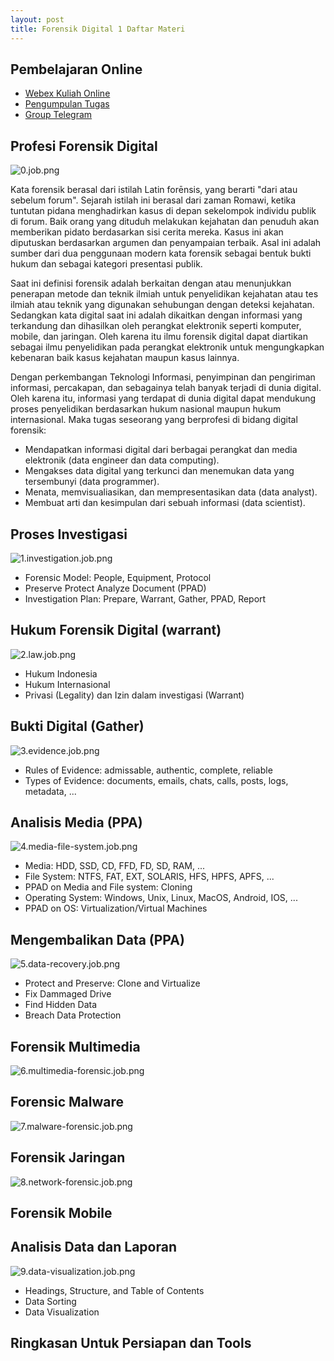 ```yaml
---
layout: post
title: Forensik Digital 1 Daftar Materi
---
```

## Pembelajaran Online

*   [Webex Kuliah Online](https://universitas-udayana.webex.com/meet/fajarpurnama)
*   [Pengumpulan Tugas](https://drive.google.com/drive/folders/1O-0KBZUdoeC_LS0cTjwMmgbvQT9tjLsb?usp=sharing)
*   [Group Telegram](https://t.me/+Fppbr8Xxjc01M2Nl)

## Profesi Forensik Digital

![0.job.png](https://images.hive.blog/DQmQzBwiexZMXxte6wVGsFLjSaoTTrhFUAusBvhjBEKPvwF/0.job.png)

Kata forensik berasal dari istilah Latin forēnsis, yang berarti "dari atau sebelum forum". Sejarah istilah ini berasal dari zaman Romawi, ketika tuntutan pidana menghadirkan kasus di depan sekelompok individu publik di forum. Baik orang yang dituduh melakukan kejahatan dan penuduh akan memberikan pidato berdasarkan sisi cerita mereka. Kasus ini akan diputuskan berdasarkan argumen dan penyampaian terbaik. Asal ini adalah sumber dari dua penggunaan modern kata forensik sebagai bentuk bukti hukum dan sebagai kategori presentasi publik.

Saat ini definisi forensik adalah berkaitan dengan atau menunjukkan penerapan metode dan teknik ilmiah untuk penyelidikan kejahatan atau tes ilmiah atau teknik yang digunakan sehubungan dengan deteksi kejahatan. Sedangkan kata digital saat ini adalah dikaitkan dengan informasi yang terkandung dan dihasilkan oleh perangkat elektronik seperti komputer, mobile, dan jaringan. Oleh karena itu ilmu forensik digital dapat diartikan sebagai ilmu penyelidikan pada perangkat elektronik untuk mengungkapkan kebenaran baik kasus kejahatan maupun kasus lainnya.

Dengan perkembangan Teknologi Informasi, penyimpinan dan pengiriman informasi, percakapan, dan sebagainya telah banyak terjadi di dunia digital. Oleh karena itu, informasi yang terdapat di dunia digital dapat mendukung proses penyelidikan berdasarkan hukum nasional maupun hukum internasional. Maka tugas seseorang yang berprofesi di bidang digital forensik:

*   Mendapatkan informasi digital dari berbagai perangkat dan media elektronik (data engineer dan data computing).
*   Mengakses data digital yang terkunci dan menemukan data yang tersembunyi (data programmer).
*   Menata, memvisualiasikan, dan mempresentasikan data (data analyst).
*   Membuat arti dan kesimpulan dari sebuah informasi (data scientist).

## Proses Investigasi

![1.investigation.job.png](https://images.hive.blog/DQmdPPDVuAQaX69JdmbiLLVYtevTWzohuCHGVTPVTTm7K9Z/1.investigation.job.png)

*   Forensic Model: People, Equipment, Protocol
*   Preserve Protect Analyze Document (PPAD)
*   Investigation Plan: Prepare, Warrant, Gather, PPAD, Report

## Hukum Forensik Digital (warrant)

![2.law.job.png](https://images.hive.blog/DQmSFWPsk4SFkmyL8BP2P2H79qVvYV6k58t4rY1tqumFbKD/2.law.job.png)

*   Hukum Indonesia
*   Hukum Internasional
*   Privasi (Legality) dan Izin dalam investigasi (Warrant)

## Bukti Digital (Gather)

![3.evidence.job.png](https://images.hive.blog/DQmTahf2jhBmLDp1umACm2kx2JUYnWmqUaPdnHc1sHpQqz6/3.evidence.job.png)

*   Rules of Evidence: admissable, authentic, complete, reliable
*   Types of Evidence: documents, emails, chats, calls, posts, logs, metadata, ...

## Analisis Media (PPA)

![4.media-file-system.job.png](https://images.hive.blog/DQmaUABLiCHMZsCb3SJe29h5iYHKcRsMcPevXmeoakknjEJ/4.media-file-system.job.png)

*   Media: HDD, SSD, CD, FFD, FD, SD, RAM, ...
*   File System: NTFS, FAT, EXT, SOLARIS, HFS, HPFS, APFS, ...
*   PPAD on Media and File system: Cloning
*   Operating System: Windows, Unix, Linux, MacOS, Android, IOS, ...
*   PPAD on OS: Virtualization/Virtual Machines

## Mengembalikan Data (PPA)

![5.data-recovery.job.png](https://images.hive.blog/DQmcGq2s3EpAqPQwnyJM3cgyJ6qE1fY872ZrudivymkU9he/5.data-recovery.job.png)

*   Protect and Preserve: Clone and Virtualize
*   Fix Dammaged Drive
*   Find Hidden Data
*   Breach Data Protection

## Forensik Multimedia

![6.multimedia-forensic.job.png](https://images.hive.blog/DQmQihCH5XxQpEjz4RUASLdhDLpeyzqUj1yYgYwWagRk3N9/6.multimedia-forensic.job.png)

## Forensic Malware

![7.malware-forensic.job.png](https://images.hive.blog/DQmXNyZsP1eXAKGyRhMEeptJGKN52QrYjn5Lv3FLJV72A9k/7.malware-forensic.job.png)

## Forensik Jaringan

![8.network-forensic.job.png](https://images.hive.blog/DQmc6n24mwB9hGJ5eyU5yjkRiFgn5P6BVyKg5SjpgC2RzPk/8.network-forensic.job.png)

## Forensik Mobile

## Analisis Data dan Laporan

![9.data-visualization.job.png](https://images.hive.blog/DQmfGJKEG7oAt7THARgvMos1gNimZuLJYxtpoSzy6u1Uqe6/9.data-visualization.job.png)

*   Headings, Structure, and Table of Contents
*   Data Sorting
*   Data Visualization

## Ringkasan Untuk Persiapan dan Tools